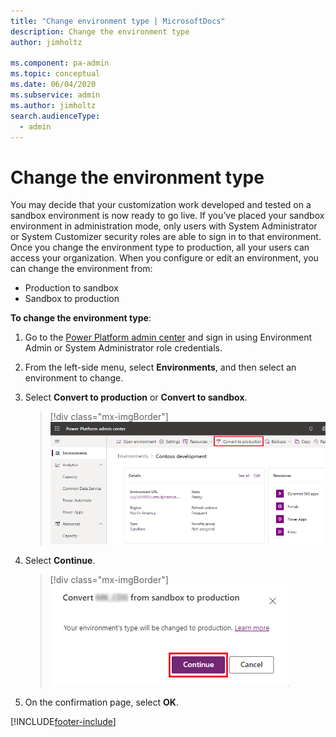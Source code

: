 ```yaml
---
title: "Change environment type | MicrosoftDocs"
description: Change the environment type
author: jimholtz

ms.component: pa-admin
ms.topic: conceptual
ms.date: 06/04/2020
ms.subservice: admin
ms.author: jimholtz
search.audienceType: 
  - admin
---
```

# Change the environment type

You may decide that your customization work developed and tested on a sandbox environment is now ready to go live. If you’ve placed your sandbox environment in administration mode, only users with System Administrator or System Customizer security roles are able to sign in to that environment. Once you change the environment type to production, all your users can access your organization. When you configure or edit an environment, you can change the environment from:

- Production to sandbox
- Sandbox to production

**To change the environment type**: 

1. Go to the [Power Platform admin center](https://admin.powerplatform.microsoft.com) and sign in using Environment Admin or System Administrator role credentials.

2. From the left-side menu, select **Environments**, and then select an environment to change.

3. Select **Convert to production** or **Convert to sandbox**.

   > [!div class="mx-imgBorder"] 
   > ![Convert to production.](media/convert-production.png "Convert to production")

4. Select **Continue**. 

   > [!div class="mx-imgBorder"] 
   > ![Select Continue.](media/switch-environment.png "Select Continue")

5. On the confirmation page, select  **OK**.

[!INCLUDE[footer-include](../includes/footer-banner.md)]
